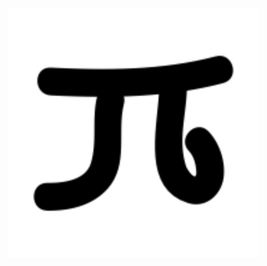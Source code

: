 <img src="https://github.com/Darya-Kaboodi/Darya-Kaboodi/blob/main/PI.png" alt="My Image" width="400">

